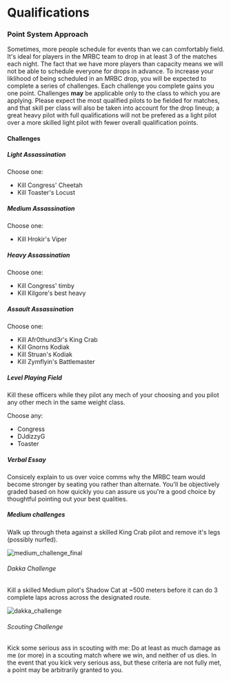 # Qualifications

### Point System Approach

Sometimes, more people schedule for events than we can comfortably field.  It's ideal for players in the MRBC team to drop in at least 3 of the matches each night.  The fact that we have more players than capacity means we will not be able to schedule everyone for drops in advance.  To increase your liklihood of being scheduled in an MRBC drop, you will be expected to complete a series of challenges.  Each challenge you complete gains you one point.  Challenges **may** be applicable only to the class to which you are applying.  Please expect the most qualified pilots to be fielded for matches, and that skill per class will also be taken into account for the drop lineup; a great heavy pilot with full qualifications will not be prefered as a light pilot over a more skilled light pilot with fewer overall qualification points.


#### Challenges

##### Light Assassination
Choose one:
- Kill Congress' Cheetah
- Kill Toaster's Locust

##### Medium Assassination
Choose one:
- Kill Hrokir's Viper

##### Heavy Assassination
Choose one:
- Kill Congress' timby
- Kill Kilgore's best heavy

##### Assault Assassination
Choose one:
- Kill Afr0thund3r's King Crab
- Kill Gnorns Kodiak
- Kill Struan's Kodiak
- Kill Zymflyin's Battlemaster

##### Level Playing Field
Kill these officers while they pilot any mech of your choosing and you pilot any other mech in the same weight class.  

Choose any:
- Congress
- DJdizzyG
- Toaster

##### Verbal Essay
Consicely explain to us over voice comms why the MRBC team would become stronger by seating you rather than alternate.  You'll be objectively graded based on how quickly you can assure us you're a good choice by thoughtful pointing out your best qualities.  

##### Medium challenges
Walk up through theta against a skilled King Crab pilot and remove it's legs (possibly nurfed).  

![medium_challenge_final](https://cloud.githubusercontent.com/assets/24548742/24072683/b9b8a6f8-0bb8-11e7-87dd-22e1ba7b769d.png)

###### Dakka Challenge
Kill a skilled Medium pilot's Shadow Cat at ~500 meters before it can do 3 complete laps across across the designated route.

![dakka_challenge](https://cloud.githubusercontent.com/assets/24548742/24072687/c507fea0-0bb8-11e7-9d17-a2a2b5da3f06.png)

###### Scouting Challenge
Kick some serious ass in scouting with me:  Do at least as much damage as me (or more) in a scouting match where we win, and neither of us dies.  In the event that you kick very serious ass, but these criteria are not fully met, a point may be arbitrarily granted to you.
